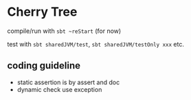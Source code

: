 # Cherry Tree


compile/run with `sbt ~reStart` (for now)


test with `sbt sharedJVM/test`, `sbt sharedJVM/testOnly xxx` etc.


## coding guideline

* static assertion is by assert and doc
* dynamic check use exception
